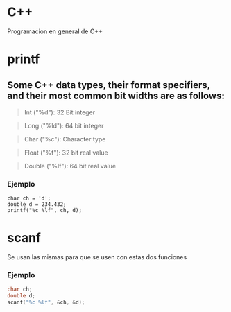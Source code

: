 # C++
Programacion en general de C++ 


# printf

## Some C++ data types, their format specifiers, and their most common bit widths are as follows:

>Int ("%d"): 32 Bit integer

>Long ("%ld"): 64 bit integer

>Char ("%c"): Character type

>Float ("%f"): 32 bit real value

>Double ("%lf"): 64 bit real value

### Ejemplo 

```
char ch = 'd';
double d = 234.432;
printf("%c %lf", ch, d);
```


# scanf

Se usan las mismas para que se usen con estas dos funciones

### Ejemplo 

``` c++
char ch;
double d;
scanf("%c %lf", &ch, &d);

```




